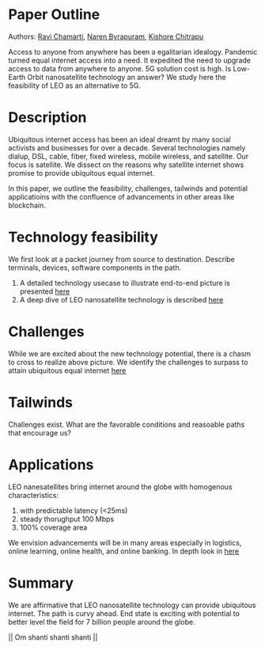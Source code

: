 # Paper Outline
Authors: [Ravi Chamarti](https://www.linkedin.com/in/ravi-chamarti-804538/), [Naren Byrapuram](https://www.linkedin.com/in/narendra-byrapuram-823535/), [Kishore Chitrapu](https://www.linkedin.com/in/kishorechitrapu/)

Access to anyone from anywhere has been a egalitarian idealogy. Pandemic turned equal internet access into a need. It expedited the need to upgrade access to data from anywhere to anyone. 5G solution cost is high. Is Low-Earth Orbit nanosatellite technology an answer?
We study here the feasibility of LEO as an alternative to 5G.

# Description
Ubiquitous internet access has been an ideal dreamt by many social activists and businesses for over a decade. Several technologies namely dialup, DSL, cable, fiber, fixed wireless, mobile wireless, and satellite. Our focus is satellite. We dissect on the reasons why satellite internet shows promise to provide ubiquitous equal internet. 

In this paper, we outline the feasibility, challenges, tailwinds and potential applicatioins with the confluence of advancements in other areas like blockchain. 

# Technology feasibility

We first look at a packet journey from source to destination. Describe terminals, devices, software components in the path.
1. A detailed technology usecase to illustrate end-to-end picture is presented [here](tech_feasibility.md)
2. A deep dive of LEO nanosatellite technology is described [here](leo_deep_dive.md)

# Challenges
While we are excited about the new technology potential, there is a chasm to cross to realize above picture. We identify the challenges to surpass to attain ubiquitous equal internet [here](challenges.md)

# Tailwinds
Challenges exist. What are the favorable conditions and reasoable paths that encourage us?

# Applications
LEO nanesatellites bring internet around the globe with homogenous characteristics:
1. with predictable latency (<25ms)
2. steady thorughput 100 Mbps
3. 100% coverage area

We envision advancements will be in many areas especially in logistics, online learning, online health, and online banking. In depth look in [here](applications.md)

# Summary
We are affirmative that LEO nanosatellite technology can provide ubiquitous internet. The path is curvy ahead. End state is exciting with potential to better level the field for 7 billion people around the globe.

|| Om shanti shanti shanti ||
